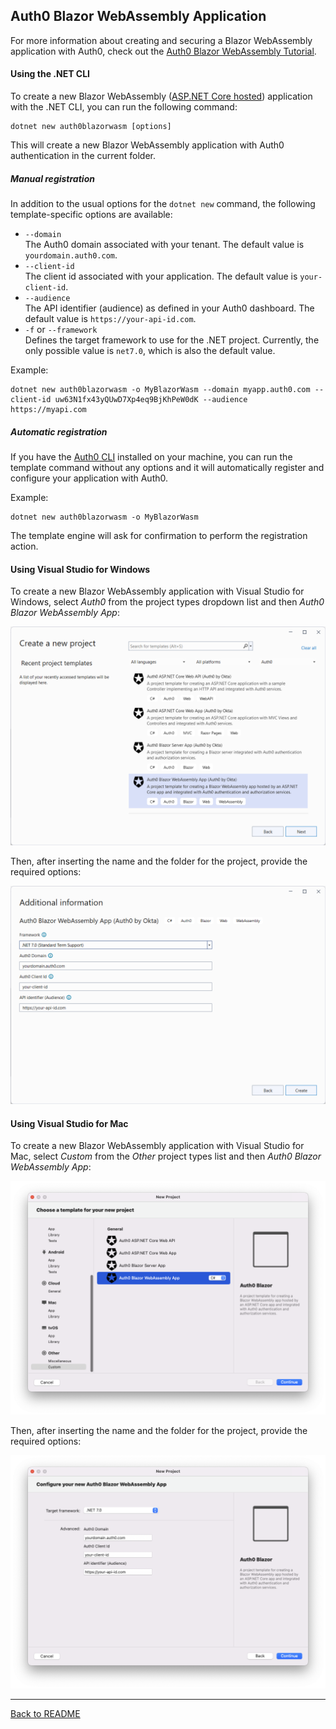 ## Auth0 Blazor WebAssembly Application

For more information about creating and securing a Blazor WebAssembly application with Auth0, check out the [Auth0 Blazor WebAssembly Tutorial](https://auth0.com/blog/securing-blazor-webassembly-apps/).

#### Using the .NET CLI

To create a new Blazor WebAssembly ([ASP.NET Core hosted](https://docs.microsoft.com/en-us/aspnet/core/blazor/hosting-models)) application with the .NET CLI, you can run the following command:

```
dotnet new auth0blazorwasm [options]
```

This will create a new Blazor WebAssembly application with Auth0 authentication in the current folder.

##### Manual registration

In addition to the usual options for the `dotnet new` command, the following template-specific options are available:

- `--domain`<br>
  The Auth0 domain associated with your tenant. The default value is `yourdomain.auth0.com`.
- `--client-id`<br>
  The client id associated with your application. The default value is `your-client-id`.
- `--audience`<br>
  The API identifier (audience) as defined in your Auth0 dashboard. The default value is `https://your-api-id.com`.
- `-f` or `--framework`<br>
  Defines the target framework to use for the .NET project. Currently, the only possible value is `net7.0`, which is also the default value.

Example:

```shell
dotnet new auth0blazorwasm -o MyBlazorWasm --domain myapp.auth0.com --client-id uw63N1fx43yQUwD7Xp4eq9BjKhPeW0dK --audience https://myapi.com
```

##### Automatic registration

If you have the [Auth0 CLI](https://github.com/auth0/auth0-cli) installed on your machine, you can run the template command without any options and it will automatically register and configure your application with Auth0.

Example:

```shell
dotnet new auth0blazorwasm -o MyBlazorWasm
```

The template engine will ask for confirmation to perform the registration action.

#### Using Visual Studio for Windows

To create a new Blazor WebAssembly application with Visual Studio for Windows, select *Auth0* from the project types dropdown list and then *Auth0 Blazor WebAssembly App*:

![Auth0 Blazor Server Application from Visual Studio](assets/auth0-blazorwasm-app-vs.png)

Then, after inserting the name and the folder for the project, provide the required options:

![Auth0 Blazor Server Application options from Visual Studio](assets/auth0-blazorwasm-app-vs-options.png)

#### Using Visual Studio for Mac

To create a new Blazor WebAssembly application with Visual Studio for Mac, select *Custom* from the *Other* project types list and then *Auth0 Blazor WebAssembly App*:

![Auth0 Blazor Server Application from Visual Studio](assets/auth0-blazorwasm-app-vs-mac.png)

Then, after inserting the name and the folder for the project, provide the required options:

![Auth0 Blazor Server Application options from Visual Studio](assets/auth0-blazorwasm-app-vs-mac-options.png)

---

[Back to README](../README.md)

